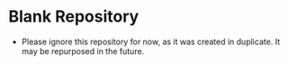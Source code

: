 # Blank Repository
- Please ignore this repository for now, as it was created in duplicate.  It may be repurposed in the future.
